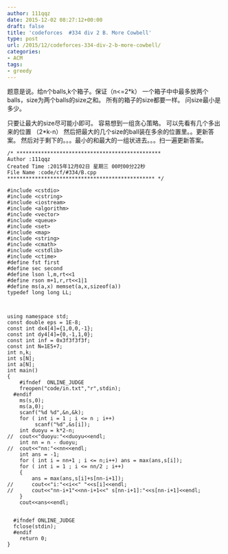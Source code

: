 ```yaml
---
author: 111qqz
date: 2015-12-02 08:27:12+00:00
draft: false
title: 'codeforces  #334 div 2 B. More Cowbell'
type: post
url: /2015/12/codeforces-334-div-2-b-more-cowbell/
categories:
- ACM
tags:
- greedy
---
```


题意是说。给n个balls,k个箱子。保证（n<=2*k）
一个箱子中中最多放两个balls，size为两个balls的size之和。
所有的箱子的size都要一样。
问size最小是多少。

只要让最大的size尽可能小即可。
容易想到一组贪心策略。
可以先看有几个多出来的位置 （2*k-n）
然后把最大的几个size的ball装在多余的位置里。。更新答案。
然后对于剩下的。。。最小的和最大的一组状进去。。。扫一遍更新答案。


 

    
    /* ***********************************************
    Author :111qqz
    Created Time :2015年12月02日 星期三 00时00分22秒
    File Name :code/cf/#334/B.cpp
    ************************************************ */
    
    #include <cstdio>
    #include <cstring>
    #include <iostream>
    #include <algorithm>
    #include <vector>
    #include <queue>
    #include <set>
    #include <map>
    #include <string>
    #include <cmath>
    #include <cstdlib>
    #include <ctime>
    #define fst first
    #define sec second
    #define lson l,m,rt<<1
    #define rson m+1,r,rt<<1|1
    #define ms(a,x) memset(a,x,sizeof(a))
    typedef long long LL;
    
    
    
    using namespace std;
    const double eps = 1E-8;
    const int dx4[4]={1,0,0,-1};
    const int dy4[4]={0,-1,1,0};
    const int inf = 0x3f3f3f3f;
    const int N=1E5+7;
    int n,k;
    int s[N];
    int a[N];
    int main()
    {
    	#ifndef  ONLINE_JUDGE 
    	freopen("code/in.txt","r",stdin);
      #endif
    	ms(s,0);
    	ms(a,0);  
    	scanf("%d %d",&n,&k);
    	for ( int i = 1 ; i <= n ; i++)
    	     scanf("%d",&s[i]);
    	int duoyu = k*2-n;
    //	cout<<"duoyu:"<<duoyu<<endl;
    	int nn = n - duoyu;
    //	cout<<"nn:"<<nn<<endl;
    	int ans = -1;
    	for ( int i = nn+1 ; i <= n;i++) ans = max(ans,s[i]);
    	for ( int i = 1 ; i <= nn/2 ; i++)
    	{
    	    ans = max(ans,s[i]+s[nn-i+1]);
    //	    cout<<"i:"<<i<<" "<<s[i]<<endl;
    //	    cout<<"nn-i+1"<<nn-i+1<<" s[nn-i+1]:"<<s[nn-i+1]<<endl;
    	}
    	cout<<ans<<endl;
    
    
      #ifndef ONLINE_JUDGE  
      fclose(stdin);
      #endif
        return 0;
    }
    



